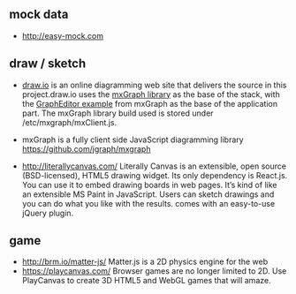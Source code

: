 ## mock data

* http://easy-mock.com

## draw / sketch

* [draw.io](https://www.draw.io) is an online diagramming web site that delivers the source in this project.draw.io uses the [mxGraph library](https://github.com/jgraph/mxgraph) as the base of the stack, with the [GraphEditor example](https://github.com/jgraph/mxgraph/tree/master/javascript/examples/grapheditor) from mxGraph as the base of the application part. The mxGraph library build used is stored under /etc/mxgraph/mxClient.js.

* mxGraph is a fully client side JavaScript diagramming library
https://github.com/jgraph/mxgraph


* http://literallycanvas.com/ Literally Canvas is an extensible, open source (BSD-licensed), HTML5 drawing widget. Its only dependency is React.js. You can use it to embed drawing boards in web pages. It’s kind of like an extensible MS Paint in JavaScript. Users can sketch drawings and you can do what you like with the results. comes with an easy-to-use jQuery plugin.

## game

* http://brm.io/matter-js/ Matter.js is a 2D physics engine for the web
* https://playcanvas.com/ Browser games are no longer limited to 2D. Use PlayCanvas to create 3D HTML5 and WebGL games that will amaze.

